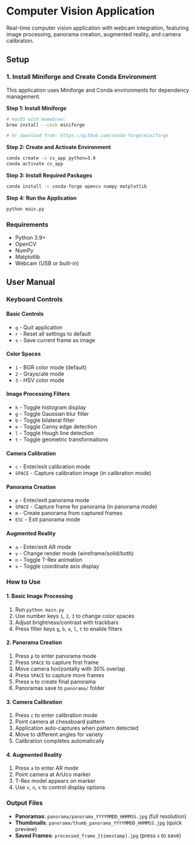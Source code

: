 # Computer Vision Application

Real-time computer vision application with webcam integration, featuring image processing, panorama creation, augmented reality, and camera calibration.

## Setup

### 1. Install Miniforge and Create Conda Environment

This application uses Miniforge and Conda environments for dependency management.

**Step 1: Install Miniforge**
```bash
# macOS with Homebrew:
brew install --cask miniforge

# Or download from: https://github.com/conda-forge/miniforge
```

**Step 2: Create and Activate Environment**
```bash
conda create -n cv_app python=3.9
conda activate cv_app
```

**Step 3: Install Required Packages**
```bash
conda install -c conda-forge opencv numpy matplotlib
```

**Step 4: Run the Application**
```bash
python main.py
```

### Requirements
- Python 3.9+
- OpenCV
- NumPy 
- Matplotlib
- Webcam (USB or built-in)

## User Manual

### Keyboard Controls

#### Basic Controls
- `q` - Quit application
- `r` - Reset all settings to default
- `s` - Save current frame as image

#### Color Spaces
- `1` - BGR color mode (default)
- `2` - Grayscale mode
- `3` - HSV color mode

#### Image Processing Filters
- `h` - Toggle histogram display
- `g` - Toggle Gaussian blur filter
- `b` - Toggle bilateral filter
- `e` - Toggle Canny edge detection
- `l` - Toggle Hough line detection
- `t` - Toggle geometric transformations

#### Camera Calibration
- `c` - Enter/exit calibration mode
- `SPACE` - Capture calibration image (in calibration mode)

#### Panorama Creation
- `p` - Enter/exit panorama mode
- `SPACE` - Capture frame for panorama (in panorama mode)
- `m` - Create panorama from captured frames
- `ESC` - Exit panorama mode

#### Augmented Reality
- `a` - Enter/exit AR mode
- `v` - Change render mode (wireframe/solid/both)
- `n` - Toggle T-Rex animation
- `x` - Toggle coordinate axis display

### How to Use

#### 1. Basic Image Processing
1. Run `python main.py`
2. Use number keys `1`, `2`, `3` to change color spaces
3. Adjust brightness/contrast with trackbars
4. Press filter keys `g`, `b`, `e`, `l`, `t` to enable filters

#### 2. Panorama Creation
1. Press `p` to enter panorama mode
2. Press `SPACE` to capture first frame
3. Move camera horizontally with 30% overlap
4. Press `SPACE` to capture more frames
5. Press `m` to create final panorama
6. Panoramas save to `panorama/` folder

#### 3. Camera Calibration  
1. Press `c` to enter calibration mode
2. Point camera at chessboard pattern
3. Application auto-captures when pattern detected
4. Move to different angles for variety
5. Calibration completes automatically

#### 4. Augmented Reality
1. Press `a` to enter AR mode
2. Point camera at ArUco marker
3. T-Rex model appears on marker
4. Use `v`, `n`, `x` to control display options

### Output Files
- **Panoramas**: `panorama/panorama_YYYYMMDD_HHMMSS.jpg` (full resolution)
- **Thumbnails**: `panorama/thumb_panorama_YYYYMMDD_HHMMSS.jpg` (quick preview)
- **Saved Frames**: `processed_frame_[timestamp].jpg` (press `s` to save)
